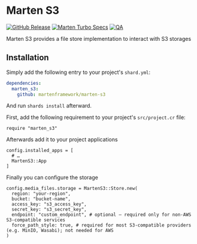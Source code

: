 # Marten S3

[![GitHub Release](https://img.shields.io/github/v/release/martenframework/marten-s3?style=flat)](https://github.com/martenframework/marten-s3/releases)
[![Marten Turbo Specs](https://github.com/martenframework/marten-s3/actions/workflows/specs.yml/badge.svg)](https://github.com/martenframework/marten-s3/actions/workflows/specs.yml)
[![QA](https://github.com/martenframework/marten-s3/actions/workflows/qa.yml/badge.svg)](https://github.com/martenframework/marten-s3/actions/workflows/qa.yml)

Marten S3 provides a file store implementation to interact with S3 storages

## Installation

Simply add the following entry to your project's `shard.yml`:

```yaml
dependencies:
  marten_s3:
    github: martenframework/marten-s3
```

And run `shards install` afterward.

First, add the following requirement to your project's `src/project.cr` file:

```crystal
require "marten_s3"
```

Afterwards add it to your project applications

```crystal
config.installed_apps = [
  # …
  MartenS3::App
]
```

Finally you can configure the storage

```crystal
config.media_files.storage = MartenS3::Store.new(
  region: "your-region",
  bucket: "bucket-name",
  access_key: "s3_access_key",
  secret_key: "s3_secret_key",
  endpoint: "custom_endpoint", # optional – required only for non-AWS S3-compatible services
  force_path_style: true, # required for most S3-compatible providers (e.g. MinIO, Wasabi); not needed for AWS
)
```
